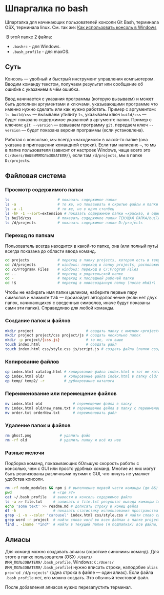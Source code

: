 # Шпаргалка по bash

Шпаргалка для начинающих пользователей консоли Git Bash, терминала OSX, терминала linux. См. так же: [Как использовать консоль в Windows](http://nicothin.pro/page/console-windows)

 В этой папке 2 файла:
 
 - `.bashrc` - для Windows.
 - `.bash_profile` - для maxOS.

## Суть

Консоль — удобный и быстрый инструмент управления компьютером. Вводим команду текстом, получаем результат или сообщение об ошибке с указанием в чём ошибка.

Ввод начинается с указания программы (которую вызываем) и может быть дополнен аргументами и ключами, указывающими программе что именно нужно сделать или как нужно работать. Пример с аргументом: `ls build/css` — вызываем утилиту `ls`, указываем ключ `build/css` — будет показано содержимое указанной в аргументе папки. Пример с ключом: `git --version` — взвываем программу `git`, передаем ключ `--version` — будет показана версия программы (если установлена).

Работая с консолью, мы всегда «находимся» в какой-то папке (она указана в приглашении командной строки). Если там написано `~`, то мы в папке пользователя (зависит от настроек Windows, чаще всего это `C:/Users/ВАШЕИМЯПОЛЬЗОВАТЕЛЯ/`), если там `/d/projects`, мы в папке `D:/projects`.

## Файловая система

### Просмотр содержимого папки

```bash
ls                      # показать содержимое папки
ls -a                   # то же, но показывать и скрытые файлы и папки
ls -a -1                # то же, но в один столбец
ls -hF -1 --sort=extension # показать содержимое папки «красиво, в один столбец»
ls build/css            # показать содержимое папки ТЕКУЩАЯ_ПАПКА/build/css
ls /d/projects          # показать содержимое папки D:/projects
```

### Переход по папкам

Пользователь всегда находится в какой-то папке, она (или полный путь) всегда показана до области ввода команд. 

```bash
cd projects             # переход в папку projects, которая есть в текущей папке
cd /d/projects          # windows: переход в папку projects, расположенную по адресу D:/projects 
cd /c/Program\ Files    # windows: переход в C/:Program Files 
cd ..                   # переход к родительской папке 
cd -                    # переход к последней рабочей папке
cd !$                   # переход в новосозданную папку (после mkdir)
```

Чтобы не набирать имя папки целиком, наберите первые пару символов и нажмите <kbd>Tab</kbd> — произойдет автодополнение (если нет двух папок, начинающихся с введенных символов, иначе будут показаны сами эти папки). Справедливо для любой команды.

### Создание папок и файлов

```bash
mkdir project                        # создать папку с именем «project»
mkdir project project/css project/js # создать несколько папок
mkdir -p project/{css,js}            # то же, что выше
touch index.html                     # создать файл
touch index.html css/style.css js/script.js # создать файлы (папки css/ и js/ должны уже существовать)
```

### Копирование файлов

```bash
cp index.html catalog.html # копирование файла index.html в тот же каталог с переименованием в catalog.html
cp index.html old/         # копирование файла index.html в папку old/ (все произойдет в текущей папке)
cp temp/ temp2/ -r         # дублирование каталога
```


### Переименование или перемещение файлов

```bash
mv index.html old              # перемещение файла в папку
mv index.html old/new_name.txt # перемещение файла в папку с переименованием файла
mv order.txt orderNew.txt      # переименовать файл
```


### Удаление папок и файлов

```bash
rm ghost.png             # удалить файл
rm -rf old               # удалить папку и всё из нее
```

### Разные мелочи

Подборка команд, показывающих бОльшую скорость работы с консолью, чем с GUI или просто удобных команд. Многие из них могут быть реализованы различными путями с GUI, что ничуть не умаляет удобства консоли.

```bash
rm -rf node_modules && npm i # выполнение первой части команды (до &&) и, при отсутствии ошибок, второй части (после &&)
pwd                   # «где я?»
cat ~/.bash_profile   # вывести в консоль содержимое файла
ls -a >> file.txt     # записать в file.txt результат вывода команды ls -a
echo 'some text' >> readme.md # дописать строку в конец файла
df -h                 # показать статистику использования пространства на дисках
grep -i -n --color 'carousel' index.html css/style.css # найти слово carousel в двух указанных файлах (с игнором регистра), вывести строки с этим словом и номера строк (искомое слово подсветить)
grep word -r project  # найти слово word во всех файлах в папке project
find . -iname '*ind*' # найти в текущей папке (и подпапках) все файлы, имена которых содержат ind и показать списком
```

## Алиасы

Для команд можно создавать алиасы (короткие синонимы команд). Для этого в папке пользователя (OSX: `/Users/ИМЯ_ПОЛЬЗОВАТЕЛЯ/.bash_profile`, Windows: `C:/Users/ИМЯ_ПОЛЬЗОВАТЕЛЯ/.bash_profile`) нужно вписать строки, наподобие `alias pro='cd /d/projects'` (одна строка в файле — один алиас). Если файла `.bash_profile` нет, его можно создать. Это обычный текстовой файл.

После добавления алиасов нужно перезапустить терминал.
